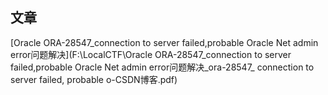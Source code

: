 ## 文章

[Oracle ORA-28547_connection to server failed,probable Oracle Net admin error问题解决](F:\LocalCTF\Oracle ORA-28547_connection to server failed,probable Oracle Net admin error问题解决_ora-28547_ connection to server failed, probable o-CSDN博客.pdf)